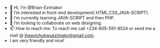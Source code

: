 - 👋 Hi, I’m @Brian-Ezimakor
- 👀 I’m interested in front-end development( HTML,CSS,JAVA-SCRIPT).
- 🌱 I’m currently learning JAVA-SCRIPT and then PHP.
- 💞️ I’m looking to collaborate on web designing.
- 📫 How to reach me: To reach me call +234-805-591-8524 or send me a mail @ iheayichukwuezimako@gmail.com.
-    I am very friendly and nice!
